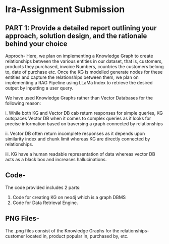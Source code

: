 # Ira-Assignment Submission

## PART 1: Provide a detailed report outlining your approach, solution design, and the rationale behind your choice

Approch-
   Here, we plan on implementing a Knowledge Graph to create relationships between the various entities in our dataset, that is, customers, products they purchased, invoice Numbers, countries the customers belong to, date of purchase etc.  Once the KG is modelled generate nodes for these entities and capture the relationships between them, we plan on implementing a RAG Pipeline using LLaMa Index to retrieve the desired output by inputting a user query.
   
We have used Knowledge Graphs rather than Vector Databases for the following reason:

i. While both KG and Vector DB cab return responses for simple queries, KG outspaces Vector DB when it comes to complex queries as it looks for precise information based on traversing a graph connected by relationships

ii. Vector DB often return incomplete responses as it depends upon similarity index  and chunk limit whereas KG are directly connected by relationships.

iii. KG have a human readable representation of data whereas vector DB acts as a black box and increases hallucinations.



## Code-
  The code provided includes 2 parts:
1. Code for creating KG on neo4j which is a graph DBMS
2. Code for Data Retrieval Engine.


## PNG Files-

The .png files consist of the Knowledge Graphs for the relationships- customer located in, product popular in, purchased by, etc. 

